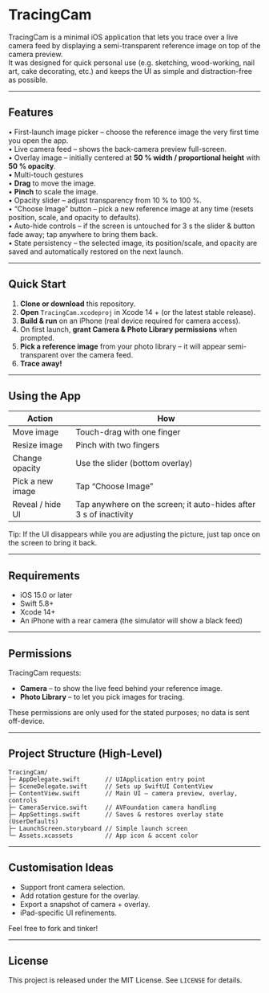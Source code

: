 # TracingCam

TracingCam is a minimal iOS application that lets you trace over a live camera feed by displaying a semi-transparent reference image on top of the camera preview.  
It was designed for quick personal use (e.g. sketching, wood-working, nail art, cake decorating, etc.) and keeps the UI as simple and distraction-free as possible.

---

## Features

• First-launch image picker – choose the reference image the very first time you open the app.  
• Live camera feed – shows the back-camera preview full-screen.  
• Overlay image – initially centered at **50 % width / proportional height** with **50 % opacity**.  
• Multi-touch gestures  
  • **Drag** to move the image.  
  • **Pinch** to scale the image.  
• Opacity slider – adjust transparency from 10 % to 100 %.  
• “Choose Image” button – pick a new reference image at any time (resets position, scale, and opacity to defaults).  
• Auto-hide controls – if the screen is untouched for 3 s the slider & button fade away; tap anywhere to bring them back.  
• State persistency – the selected image, its position/scale, and opacity are saved and automatically restored on the next launch.  

---

## Quick Start

1. **Clone or download** this repository.  
2. **Open** `TracingCam.xcodeproj` in Xcode 14 + (or the latest stable release).  
3. **Build & run** on an iPhone (real device required for camera access).  
4. On first launch, **grant Camera & Photo Library permissions** when prompted.  
5. **Pick a reference image** from your photo library – it will appear semi-transparent over the camera feed.  
6. **Trace away!**

---

## Using the App

| Action | How |
|-------|-----|
| Move image | Touch-drag with one finger |
| Resize image | Pinch with two fingers |
| Change opacity | Use the slider (bottom overlay) |
| Pick a new image | Tap “Choose Image” |
| Reveal / hide UI | Tap anywhere on the screen; it auto-hides after 3 s of inactivity |

Tip: If the UI disappears while you are adjusting the picture, just tap once on the screen to bring it back.

---

## Requirements

* iOS 15.0 or later  
* Swift 5.8+  
* Xcode 14+  
* An iPhone with a rear camera (the simulator will show a black feed)

---

## Permissions

TracingCam requests:
* **Camera** – to show the live feed behind your reference image.  
* **Photo Library** – to let you pick images for tracing.

These permissions are only used for the stated purposes; no data is sent off-device.

---

## Project Structure (High-Level)

```
TracingCam/
├─ AppDelegate.swift       // UIApplication entry point
├─ SceneDelegate.swift     // Sets up SwiftUI ContentView
├─ ContentView.swift       // Main UI – camera preview, overlay, controls
├─ CameraService.swift     // AVFoundation camera handling
├─ AppSettings.swift       // Saves & restores overlay state (UserDefaults)
├─ LaunchScreen.storyboard // Simple launch screen
└─ Assets.xcassets         // App icon & accent color
```

---

## Customisation Ideas

* Support front camera selection.  
* Add rotation gesture for the overlay.  
* Export a snapshot of camera + overlay.  
* iPad-specific UI refinements.

Feel free to fork and tinker!

---

## License

This project is released under the MIT License. See `LICENSE` for details.
